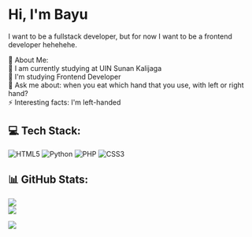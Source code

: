 <h1>Hi, I'm Bayu</h1>
<p>I want to be a fullstack developer, but for now I want to be a frontend developer hehehehe.</p>
💫 About Me:<br>
🔭 I am currently studying at UIN Sunan Kalijaga<br>🌱 I'm studying Frontend Developer<br>💬 Ask me about: when you eat which hand that you use, with left or right hand?<br>⚡ Interesting facts: I'm left-handed


## 💻 Tech Stack:
![HTML5](https://img.shields.io/badge/html5-%23E34F26.svg?style=flat&logo=html5&logoColor=white) 
![Python](https://img.shields.io/badge/python-3670A0?style=flat&logo=python&logoColor=ffdd54) 
![PHP](https://img.shields.io/badge/php-%23777BB4.svg?style=flat&logo=php&logoColor=white) 
![CSS3](https://img.shields.io/badge/css3-%231572B6.svg?style=flat&logo=css3&logoColor=white) 


## 📊 GitHub Stats:
![](https://github-readme-stats.vercel.app/api?username=Wissasono11&theme=radical&hide_border=false&include_all_commits=true&count_private=true)<br/>
![](https://github-readme-stats.vercel.app/api/top-langs/?username=Wissasono11&theme=radical&hide_border=false&include_all_commits=true&count_private=true&layout=compact)

[![](https://visitcount.itsvg.in/api?id=Wissasono11&icon=3&color=0)](https://visitcount.itsvg.in)

